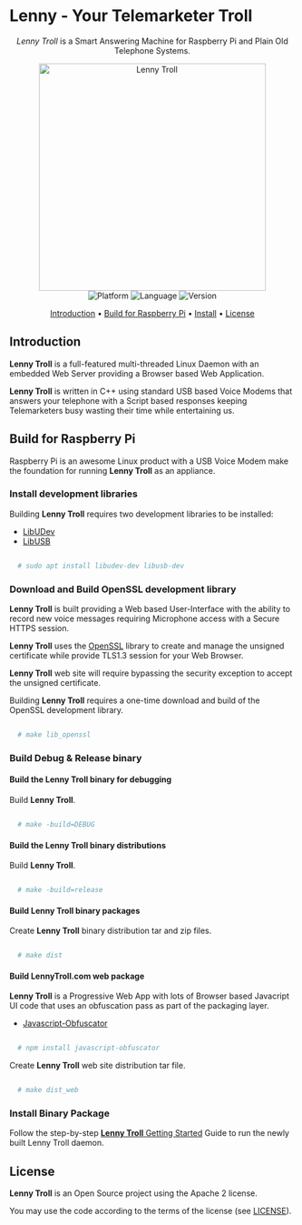 # Lenny - Your Telemarketer Troll 

<p align="center">
 <i>Lenny Troll</i> is a Smart Answering Machine for Raspberry Pi and Plain Old Telephone Systems.
</p>

<p align="center">
	<img alt="Lenny Troll" src="web/img/lenny_512.png" width="400"/>
	<br/>
    <img alt="Platform" src="https://img.shields.io/badge/platform-linux-blue.svg"/>
    <img alt="Language" src="https://img.shields.io/badge/language-cpp-red.svg"/>
    <img alt="Version" src="https://img.shields.io/badge/version-v1.00-brightgreen.svg"/>
</p>

<p align="center">
  <a href="#introduction">Introduction</a> •
  <a href="#build-for-raspberry-pi">Build for Raspberry Pi</a> •
  <a href="#install-binary-package">Install</a> •
  <a href="#license">License</a>
</p>


## Introduction

**Lenny Troll** is a full-featured multi-threaded Linux Daemon with an embedded Web Server providing a Browser based Web Application.

**Lenny Troll** is written in C++ using standard USB based Voice Modems that answers your telephone with a Script based responses keeping Telemarketers busy wasting their time while entertaining us.


## Build for Raspberry Pi
Raspberry Pi is an awesome Linux product with a USB Voice Modem make the foundation for running **Lenny Troll** as an appliance.

### Install development libraries
Building **Lenny Troll** requires two development libraries to be installed:
  * [LibUDev](https://github.com/systemd/systemd/tree/main/src/libudev)
  * [LibUSB](https://github.com/libusb/libusb)

```bash

  # sudo apt install libudev-dev libusb-dev 

```

### Download and Build OpenSSL development library
**Lenny Troll** is built providing a Web based User-Interface with the ability to record new voice messages requiring Microphone access with a Secure HTTPS session.

**Lenny Troll** uses the [OpenSSL](https://www.openssl.org) library to create and manage the unsigned certificate while provide TLS1.3 session for your Web Browser.

**Lenny Troll** web site will require bypassing the security exception to accept the unsigned certificate.

Building **Lenny Troll** requires a one-time download and build of the OpenSSL development library.

```bash

  # make lib_openssl

```

### Build Debug & Release binary

#### Build the **Lenny Troll** binary for debugging
Build **Lenny Troll**.

```bash

  # make -build=DEBUG

```

#### Build the **Lenny Troll** binary distributions
Build **Lenny Troll**.

```bash

  # make -build=release

```

#### Build **Lenny Troll** binary packages
Create **Lenny Troll** binary distribution tar and zip files.

```bash

  # make dist

```

#### Build LennyTroll.com web package

**Lenny Troll** is a Progressive Web App with lots of Browser based Javacript UI code that uses an obfuscation pass as part of the packaging layer.
  * [Javascript-Obfuscator](https://github.com/javascript-obfuscator/javascript-obfuscator)

```bash

  # npm install javascript-obfuscator

```

Create **Lenny Troll** web site distribution tar file.

```bash

  # make dist_web

```

### Install Binary Package

Follow the step-by-step [**Lenny Troll** Getting Started](https://lennytroll.com/start.php) Guide to run the newly built Lenny Troll daemon.


## License

**Lenny Troll** is an Open Source project using the Apache 2 license.

You may use the code according to the terms of the license (see [LICENSE](LICENSE)).

